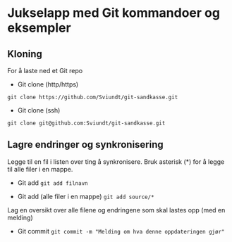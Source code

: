 # Jukselapp med Git kommandoer og eksempler

## Kloning

For å laste ned et Git repo

* Git clone (http/https)

```git clone https://github.com/Sviundt/git-sandkasse.git```

* Git clone (ssh)

```git clone git@github.com:Sviundt/git-sandkasse.git```

## Lagre endringer og synkronisering

Legge til en fil i listen over ting å synkronisere. Bruk asterisk (*) for å legge til alle filer i en mappe.

* Git add
```git add filnavn```

* Git add (alle filer i en mappe)
```git add source/*```

Lag en oversikt over alle filene og endringene som skal lastes opp (med en melding)

* Git commit
```git commit -m "Melding om hva denne oppdateringen gjør"```
